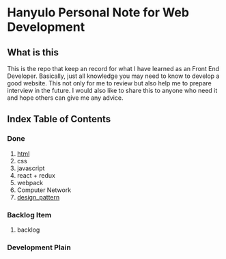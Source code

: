 # Hanyulo Personal Note for Web Development

## What is this
This is the repo that keep an record for what I have learned as an Front End Developer. Basically, just all knowledge you may need to know to develop a good website. This not only for me to review but also help me to prepare interview in the future. I would also like to share this to anyone who need it and hope others can give me any advice.

## Index Table of Contents

### Done
1. [html](./html/index.md)
2. css
3. javascript
4. react + redux
5. webpack
6. Computer Network
7. [design_pattern](./design_pattern/index.md)

### Backlog Item
1. backlog

### Development Plain
